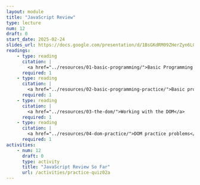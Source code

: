 ```yaml
---
layout: module
title: "JavaScript Review"
type: lecture
num: 12
draft: 0
start_date: 2025-02-24
slides_url: https://docs.google.com/presentation/d/1BsGKdRM09ZHerZyn6LGcs5nNNLhd9wn7/edit?usp=sharing&ouid=113376576186080604800&rtpof=true&sd=true
readings: 
    - type: reading
      citation: |
        <a href="../resources/01-basic-programming/">Basic Programming in JavaScript</a>: Know this material well. 
      required: 1
    - type: reading
      citation: |
        <a href="../resources/02-basic-programming-practice/">Basic programming practice problems</a>
      required: 1
    - type: reading
      citation: |
        <a href="../resources/03-the-dom/">Working with the DOM</a>
      required: 1
    - type: reading
      citation: |
        <a href="../resources/04-dom-practice/">DOM practice problems</a>
      required: 1
activities:
    - num: 12
      draft: 0
      type: activity
      title: "JavaScript Review So Far"
      url: /activities/practice-quiz02a
---
```

